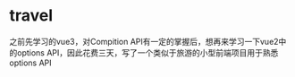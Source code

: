 # travel
之前先学习的vue3，对Compition API有一定的掌握后，想再来学习一下vue2中的options API，因此花费三天，写了一个类似于旅游的小型前端项目用于熟悉options API

